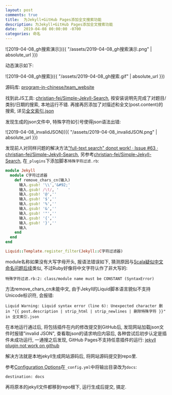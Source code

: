 ```yaml
---
layout: post
comments: true
title:  为Jekyll+GitHub Pages添加全文搜索功能
description: 为Jekyll+GitHub Pages添加全文搜索功能
date:   2019-04-08 00:00:00 -0700
categories: 命名
---
```


![2019-04-08_gh搜索演示]({{ "/assets/2019-04-08_gh搜索演示.png" | absolute_url }})

动态演示如下:

![2019-04-08_gh搜索]({{ "/assets/2019-04-08_gh搜索.gif" | absolute_url }})

源码库: [program-in-chinese/team_website](https://github.com/program-in-chinese/team_website)

找到此JS工具: [christian-fei/Simple-Jekyll-Search](https://github.com/christian-fei/Simple-Jekyll-Search), 按安装说明先完成了对题目/类别/日期的搜索, 本地运行不错. 再接再厉添加了对描述和全文(post.content)的搜索, 详见[全文索引.json](https://github.com/program-in-chinese/team_website/blob/master/%E5%85%A8%E6%96%87%E7%B4%A2%E5%BC%95.json)

发现生成的json文件中, 特殊字符如引号使得json语法出错:

![2019-04-08_invalidJSON]({{ "/assets/2019-04-08_invalidJSON.png" | absolute_url }})

发现前人对同样问题的解决方法["full-text search" donot work! · Issue #63 · christian-fei/Simple-Jekyll-Search](https://github.com/christian-fei/Simple-Jekyll-Search/issues/63), 另参考[christian-fei/Simple-Jekyll-Search](https://github.com/christian-fei/Simple-Jekyll-Search/wiki#if-search-isnt-working-due-to-invalid-json), 在`_plugins`下添加脚本`特殊字符过滤.rb`:
```ruby
module Jekyll
  module C字符过滤器
    def remove_chars_cn(输入)
      输入.gsub! '\\','&#92;'
      输入.gsub! /\t/, '    '
      输入.gsub! '@',''
      输入.gsub! '$',''
      输入.gsub! '%',''
      输入.gsub! '&',''
      输入.gsub! '"',''
      输入.gsub! '{',''
      输入.gsub! '}',''
      输入
    end
  end
end

Liquid::Template.register_filter(Jekyll::C字符过滤器)
```
module名称如果没有大写字母开头, 报语法错误如下, 猜测原因与[Scala疑似中文命名问题后续](https://zhuanlan.zhihu.com/p/52114604)类似, 不过Ruby好像将中文字符认作了非大写的:
```
特殊字符过滤.rb:2: class/module name must be CONSTANT (SyntaxError)
```
方法remove_chars_cn未能中文, 由于Jekyll的Liquid脚本语言貌似不支持Unicode标识符, 会报错:
```
Liquid Warning: Liquid syntax error (line 6): Unexpected character 删 in "{{ post.description | strip_html | strip_newlines | 删除特殊字符 }}" in 全文索引.json
```
在本地运行通过后, 将包括插件在内的修改提交到GitHub后, 发现网站加载json文件时报错"invalid JSON", 查看取json的请求响应内容后, 各种尝试后初步认定是插件未成功运行, 一通搜之后发现, GitHub Pages不支持任意插件的运行: [jekyll plugin not work on github](https://stackoverflow.com/questions/20369397/jekyll-plugin-not-work-on-github/20377640#20377640)

解决方法就是本地jekyll生成网站源码后, 将网站源码提交到repo里.

参考[Configuration Options](https://jekyllrb.com/docs/configuration/options/)在`_config.yml`中将输出目录改为`docs`:
```
destination: docs
```
再将原本的jekyll文件都移到repo根下, 运行生成后提交, 搞定.
